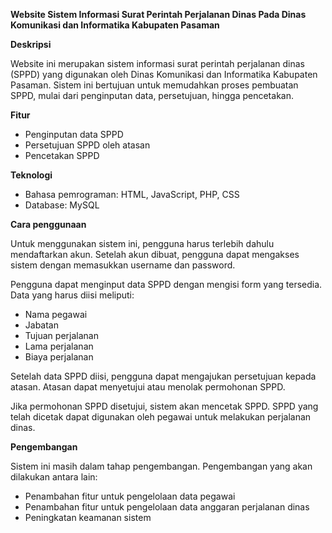 **Website Sistem Informasi Surat Perintah Perjalanan Dinas Pada Dinas Komunikasi dan Informatika Kabupaten Pasaman**

**Deskripsi**

Website ini merupakan sistem informasi surat perintah perjalanan dinas (SPPD) yang digunakan oleh Dinas Komunikasi dan Informatika Kabupaten Pasaman. Sistem ini bertujuan untuk memudahkan proses pembuatan SPPD, mulai dari penginputan data, persetujuan, hingga pencetakan.

**Fitur**

* Penginputan data SPPD
* Persetujuan SPPD oleh atasan
* Pencetakan SPPD

**Teknologi**

* Bahasa pemrograman: HTML, JavaScript, PHP, CSS
* Database: MySQL

**Cara penggunaan**

Untuk menggunakan sistem ini, pengguna harus terlebih dahulu mendaftarkan akun. Setelah akun dibuat, pengguna dapat mengakses sistem dengan memasukkan username dan password.

Pengguna dapat menginput data SPPD dengan mengisi form yang tersedia. Data yang harus diisi meliputi:

* Nama pegawai
* Jabatan
* Tujuan perjalanan
* Lama perjalanan
* Biaya perjalanan

Setelah data SPPD diisi, pengguna dapat mengajukan persetujuan kepada atasan. Atasan dapat menyetujui atau menolak permohonan SPPD.

Jika permohonan SPPD disetujui, sistem akan mencetak SPPD. SPPD yang telah dicetak dapat digunakan oleh pegawai untuk melakukan perjalanan dinas.

**Pengembangan**

Sistem ini masih dalam tahap pengembangan. Pengembangan yang akan dilakukan antara lain:

* Penambahan fitur untuk pengelolaan data pegawai
* Penambahan fitur untuk pengelolaan data anggaran perjalanan dinas
* Peningkatan keamanan sistem
